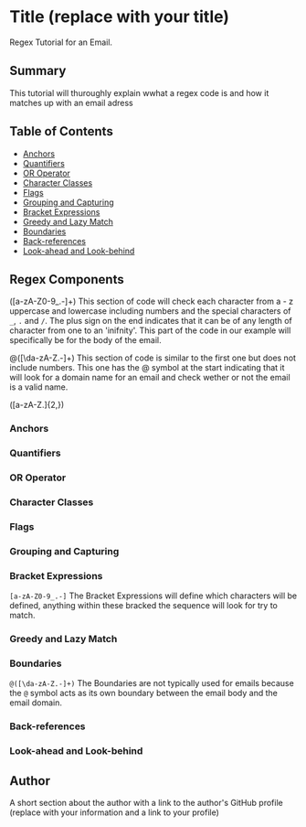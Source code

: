# Title (replace with your title)

Regex Tutorial for an Email.

## Summary

This tutorial will thuroughly explain wwhat a regex code is and how it matches up with an email adress

## Table of Contents

- [Anchors](#anchors)
- [Quantifiers](#quantifiers)
- [OR Operator](#or-operator)
- [Character Classes](#character-classes)
- [Flags](#flags)
- [Grouping and Capturing](#grouping-and-capturing)
- [Bracket Expressions](#bracket-expressions)
- [Greedy and Lazy Match](#greedy-and-lazy-match)
- [Boundaries](#boundaries)
- [Back-references](#back-references)
- [Look-ahead and Look-behind](#look-ahead-and-look-behind)

## Regex Components
([a-zA-Z0-9_.-]+) This section of code will check each character from a - z uppercase and lowercase including numbers and the special characters of `_`, `.` and `/`. The plus sign on the end indicates that it can be of any length of character from one to an 'inifnity'. This part of the code in our example will specifically be for the body of the email. 

@([\da-zA-Z.-]+) This section of code is similar to the first one but does not include numbers. This one has the @ symbol at the start indicating that it will look for a domain name for an email and check wether or not the email is a valid name.

([a-zA-Z.]{2,})

### Anchors

### Quantifiers

### OR Operator

### Character Classes

### Flags

### Grouping and Capturing

### Bracket Expressions
`[a-zA-Z0-9_.-]` 
The Bracket Expressions will define which characters will be defined, anything within these bracked the sequence will look for try to match.
### Greedy and Lazy Match

### Boundaries
`@([\da-zA-Z.-]+)`
The Boundaries are not typically used for emails because the `@` symbol acts as its own boundary between the email body and the email domain.

### Back-references

### Look-ahead and Look-behind

## Author

A short section about the author with a link to the author's GitHub profile (replace with your information and a link to your profile)

